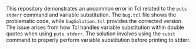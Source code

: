 This repository demonstrates an uncommon error in Tcl related to the `puts stderr` command and variable substitution.  The `bug.tcl` file shows the problematic code, while `bugSolution.tcl` provides the corrected version.  The issue arises from how Tcl handles variable substitution within double quotes when using `puts stderr`. The solution involves using the `subst` command to properly perform variable substitution before printing to stderr.